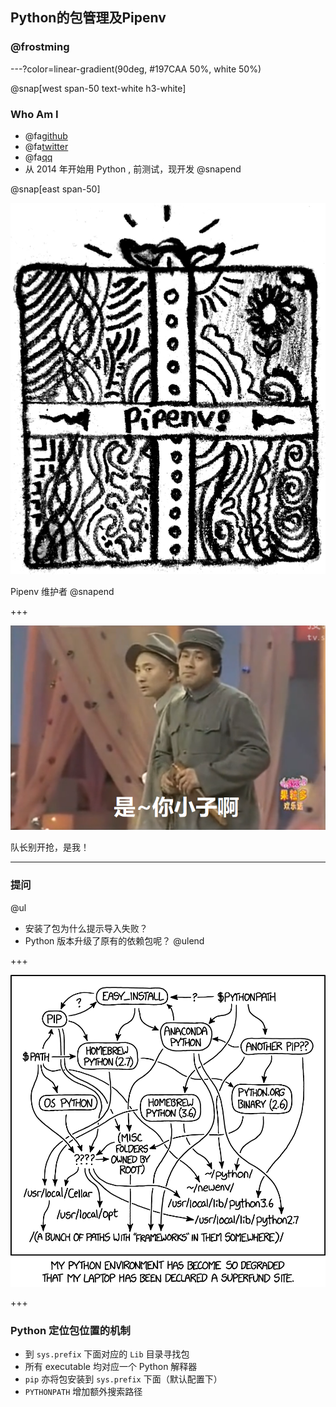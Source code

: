 ## Python的包管理及Pipenv

### @frostming

---?color=linear-gradient(90deg, #197CAA 50%, white 50%)

@snap[west span-50 text-white h3-white]
### Who Am I

- @fa[github](frostming)
- @fa[twitter](frostming90)
- @fa[qq](Tencent)
- 从 2014 年开始用 Python , 前测试，现开发
@snapend

@snap[east span-50]

![Pipenv logo](assets/images/pipenv.png)

Pipenv 维护者
@snapend

+++

![Comic image](assets/images/comic.png)

队长别开抢，是我！

---

### 提问

@ul
- 安装了包为什么提示导入失败？
- Python 版本升级了原有的依赖包呢？
@ulend

+++

![python_environemnt](assets/images/python_environment_2x.png)

+++

### Python 定位包位置的机制

- 到 `sys.prefix` 下面对应的 `Lib` 目录寻找包
- 所有 executable 均对应一个 Python 解释器
- `pip` 亦将包安装到 `sys.prefix` 下面（默认配置下）
- `PYTHONPATH` 增加额外搜索路径
